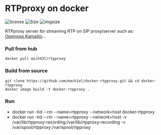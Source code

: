 # RTPproxy on docker
![license](https://img.shields.io/github/license/mach1el/docker-rtpproxy?color=pink&style=plastic)
![Size](https://img.shields.io/github/repo-size/mach1el/docker-rtpproxy?style=plastic)
![imgsize](https://img.shields.io/docker/image-size/mich43l/rtpproxy?color=grey&style=plastic)

RTPproxy server for streaming RTP on SIP proxy/server such as: [Opensips](https://www.opensips.org/),[Kamailio](https://www.kamailio.org/w/)...

### Pull from hub
	docker pull mich43l/rtpproxy

### Build from source
	git clone https://github.com/mach1el/docker-rtpproxy.git && cd docker-rtpproxy
	docker image build -t docker-rtpproxy .
	
### Run
*	docker run -tid --rm --name=rtpproxy --network=host docker-rtpproxy
* docker run -tid --rm --name=rtpproxy --network=host -v /var/lib/rtpproxy-recording:/var/lib/rtpproxy-recording -v /var/spool/rtpproxy:/var/spool/rtpproxy
